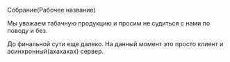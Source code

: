 Собрание(Рабочее название)

Мы уважаем табачную продукцию и просим не судиться с нами по поводу и без.

До финальной сути еще далеко.
На данный момент это просто клиент и асинхронный(ахахахах) сервер.
